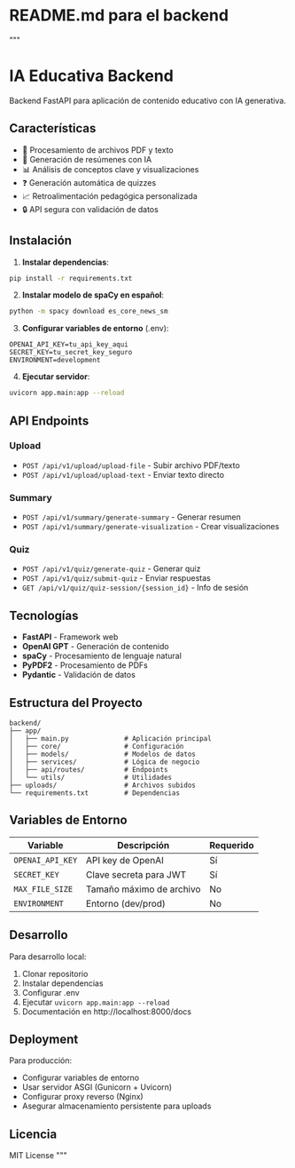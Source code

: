 # README.md para el backend
"""
# IA Educativa Backend

Backend FastAPI para aplicación de contenido educativo con IA generativa.

## Características

- 📄 Procesamiento de archivos PDF y texto
- 🤖 Generación de resúmenes con IA
- 📊 Análisis de conceptos clave y visualizaciones
- ❓ Generación automática de quizzes
- 📈 Retroalimentación pedagógica personalizada
- 🔒 API segura con validación de datos

## Instalación

1. **Instalar dependencias**:
```bash
pip install -r requirements.txt
```

2. **Instalar modelo de spaCy en español**:
```bash
python -m spacy download es_core_news_sm
```

3. **Configurar variables de entorno** (.env):
```env
OPENAI_API_KEY=tu_api_key_aqui
SECRET_KEY=tu_secret_key_seguro
ENVIRONMENT=development
```

4. **Ejecutar servidor**:
```bash
uvicorn app.main:app --reload
```

## API Endpoints

### Upload
- `POST /api/v1/upload/upload-file` - Subir archivo PDF/texto
- `POST /api/v1/upload/upload-text` - Enviar texto directo

### Summary
- `POST /api/v1/summary/generate-summary` - Generar resumen
- `POST /api/v1/summary/generate-visualization` - Crear visualizaciones

### Quiz
- `POST /api/v1/quiz/generate-quiz` - Generar quiz
- `POST /api/v1/quiz/submit-quiz` - Enviar respuestas
- `GET /api/v1/quiz/quiz-session/{session_id}` - Info de sesión

## Tecnologías

- **FastAPI** - Framework web
- **OpenAI GPT** - Generación de contenido
- **spaCy** - Procesamiento de lenguaje natural
- **PyPDF2** - Procesamiento de PDFs
- **Pydantic** - Validación de datos

## Estructura del Proyecto

```
backend/
├── app/
│   ├── main.py              # Aplicación principal
│   ├── core/                # Configuración
│   ├── models/              # Modelos de datos
│   ├── services/            # Lógica de negocio
│   ├── api/routes/          # Endpoints
│   └── utils/               # Utilidades
├── uploads/                 # Archivos subidos
└── requirements.txt         # Dependencias
```

## Variables de Entorno

| Variable | Descripción | Requerido |
|----------|-------------|-----------|
| `OPENAI_API_KEY` | API key de OpenAI | Sí |
| `SECRET_KEY` | Clave secreta para JWT | Sí |
| `MAX_FILE_SIZE` | Tamaño máximo de archivo | No |
| `ENVIRONMENT` | Entorno (dev/prod) | No |

## Desarrollo

Para desarrollo local:

1. Clonar repositorio
2. Instalar dependencias
3. Configurar .env
4. Ejecutar `uvicorn app.main:app --reload`
5. Documentación en http://localhost:8000/docs

## Deployment

Para producción:
- Configurar variables de entorno
- Usar servidor ASGI (Gunicorn + Uvicorn)
- Configurar proxy reverso (Nginx)
- Asegurar almacenamiento persistente para uploads

## Licencia

MIT License
"""